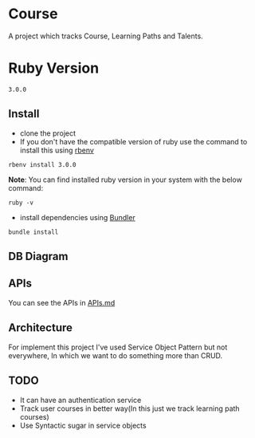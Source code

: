 # Course

A project which tracks Course, Learning Paths and Talents.

# Ruby Version
`3.0.0`

## Install
- clone the project
- If you don't have the compatible version of ruby use the command to install this using [rbenv](https://github.com/rbenv/rbenv)
```shell
rbenv install 3.0.0
```
**Note**: You can find installed ruby version in your system with the below command:
```shell
ruby -v
```
- install dependencies using [Bundler](https://github.com/bundler/bundler) 
```shell 
bundle install
```

## DB Diagram




## APIs
You can see the APIs in [APIs.md](APIs.md)

## Architecture
For implement this project I've used Service Object Pattern but not everywhere, In which we want to do something more than CRUD.


## TODO
- It can have an authentication service
- Track user courses in better way(In this just we track learning path courses)
- Use Syntactic sugar in service objects

